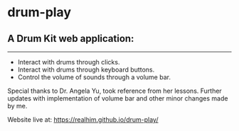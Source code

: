 # drum-play
## A Drum Kit web application: ##
---------------
* Interact with drums through clicks.
* Interact with drums through keyboard buttons.
* Control the volume of sounds through a volume bar.

Special thanks to Dr. Angela Yu, took reference from her lessons.
Further updates with implementation of volume bar and other minor changes made by me.

Website live at: https://realhim.github.io/drum-play/

